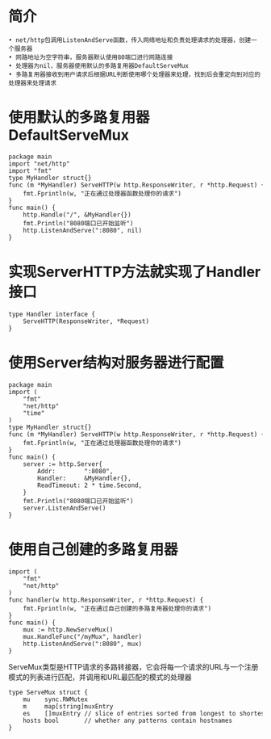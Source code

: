 # 简介
	• net/http包调用ListenAndServe函数，传入网络地址和负责处理请求的处理器，创建一个服务器
	• 网路地址为空字符串，服务器默认使用80端口进行网路连接
	• 处理器为nil，服务器使用默认的多路复用器DefaultServeMux
	• 多路复用器接收到用户请求后根据URL判断使用哪个处理器来处理，找到后会重定向到对应的处理器来处理请求

# 使用默认的多路复用器DefaultServeMux
```
package main
import "net/http"
import "fmt"
type MyHandler struct{}
func (m *MyHandler) ServeHTTP(w http.ResponseWriter, r *http.Request) {
    fmt.Fprintln(w, "正在通过处理器函数处理你的请求")
}
func main() {
    http.Handle("/", &MyHandler{})
    fmt.Println("8080端口已开始监听")
    http.ListenAndServe(":8080", nil)
}
```

# 实现ServerHTTP方法就实现了Handler接口
```
type Handler interface {
    ServeHTTP(ResponseWriter, *Request)
}
```

# 使用Server结构对服务器进行配置
```
package main
import (
    "fmt"
    "net/http"
    "time"
)
type MyHandler struct{}
func (m *MyHandler) ServeHTTP(w http.ResponseWriter, r *http.Request) {
    fmt.Fprintln(w, "正在通过处理器函数处理你的请求")
}
func main() {
    server := http.Server{
        Addr:        ":8080",
        Handler:     &MyHandler{},
        ReadTimeout: 2 * time.Second,
    }
    fmt.Println("8080端口已开始监听")
    server.ListenAndServe()
}
```

# 使用自己创建的多路复用器
```package main
import (
    "fmt"
    "net/http"
)
func handler(w http.ResponseWriter, r *http.Request) {
    fmt.Fprintln(w, "正在通过自己创建的多路复用器处理你的请求")
}
func main() {
    mux := http.NewServeMux()
    mux.HandleFunc("/myMux", handler)
    http.ListenAndServe(":8080", mux)
}
```

ServeMux类型是HTTP请求的多路转接器，它会将每一个请求的URL与一个注册模式的列表进行匹配，并调用和URL最匹配的模式的处理器
```
type ServeMux struct {
    mu    sync.RWMutex
    m     map[string]muxEntry
    es    []muxEntry // slice of entries sorted from longest to shortest.
    hosts bool       // whether any patterns contain hostnames
}
```
